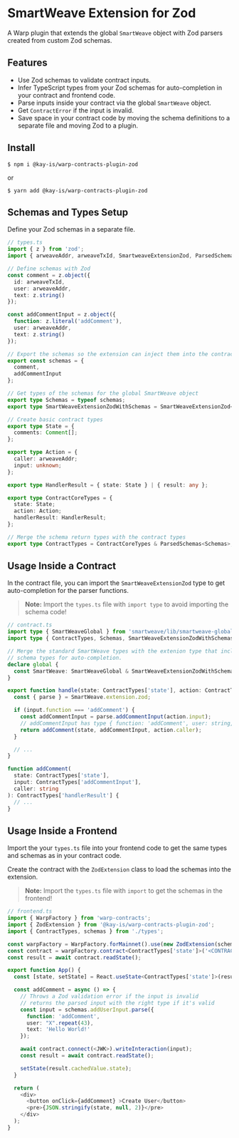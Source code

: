 # SmartWeave Extension for Zod

A Warp plugin that extends the global `SmartWeave` object with Zod parsers
created from custom Zod schemas.

## Features

- Use Zod schemas to validate contract inputs.
- Infer TypeScript types from your Zod schemas for auto-completion in your
  contract and frontend code.
- Parse inputs inside your contract via the global `SmartWeave` object.
- Get `ContractError` if the input is invalid.
- Save space in your contract code by moving the schema definitions to a
  separate file and moving Zod to a plugin.

## Install

    $ npm i @kay-is/warp-contracts-plugin-zod

or

    $ yarn add @kay-is/warp-contracts-plugin-zod

## Schemas and Types Setup

Define your Zod schemas in a separate file.

```ts
// types.ts
import { z } from 'zod';
import { arweaveAddr, arweaveTxId, SmartweaveExtensionZod, ParsedSchemas } from '@kay-is/warp-contracts-plugin-zod';

// Define schemas with Zod
const comment = z.object({
  id: arweaveTxId,
  user: arweaveAddr,
  text: z.string()
});

const addCommentInput = z.object({
  function: z.literal('addComment'),
  user: arweaveAddr,
  text: z.string()
});

// Export the schemas so the extension can inject them into the contract at evaluation time.
export const schemas = {
  comment,
  addCommentInput
};

// Get types of the schemas for the global SmartWeave object
export type Schemas = typeof schemas;
export type SmartWeaveExtensionZodWithSchemas = SmartWeaveExtensionZod<Schemas>;

// Create basic contract types
export type State = {
  comments: Comment[];
};

export type Action = {
  caller: arweaveAddr;
  input: unknown;
};

export type HandlerResult = { state: State } | { result: any };

export type ContractCoreTypes = {
  state: State;
  action: Action;
  handlerResult: HandlerResult;
};

// Merge the schema return types with the contract types
export type ContractTypes = ContractCoreTypes & ParsedSchemas<Schemas>;
```

## Usage Inside a Contract

In the contract file, you can import the `SmartWeaveExtensionZod` type to get
auto-completion for the parser functions.

> **Note:** Import the `types.ts` file with `import type` to avoid importing the schema code!

```ts
// contract.ts
import type { SmartWeaveGlobal } from 'smartweave/lib/smartweave-global';
import type { ContractTypes, Schemas, SmartWeaveExtensionZodWithSchemas } from './types';

// Merge the standard SmartWeave types with the extenion type that includes the
// schema types for auto-completion.
declare global {
  const SmartWeave: SmartWeaveGlobal & SmartWeaveExtensionZodWithSchemas;
}

export function handle(state: ContractTypes['state'], action: ContractTypes['action']): ContractTypes['handlerResult'] {
  const { parse } = SmartWeave.extension.zod;

  if (input.function === 'addComment') {
    const addCommentInput = parse.addCommentInput(action.input);
    // addCommentInput has type { function: 'addComment', user: string, text: string }
    return addComment(state, addCommentInput, action.caller);
  }

  // ...
}

function addComment(
  state: ContractTypes['state'],
  input: ContractTypes['addCommentInput'],
  caller: string
): ContractTypes['handlerResult'] {
  // ...
}
```

## Usage Inside a Frontend

Import the your `types.ts` file into your frontend code to get the same
types and schemas as in your contract code.

Create the contract with the `ZodExtension` class to load the schemas into the
extension.

> **Note:** Import the `types.ts` file with `import` to get the schemas in the frontend!

```ts
// frontend.ts
import { WarpFactory } from 'warp-contracts';
import { ZodExtension } from '@kay-is/warp-contracts-plugin-zod';
import { ContractTypes, schemas } from './types';

const warpFactory = WarpFactory.forMainnet().use(new ZodExtension(schemas));
const contract = warpFactory.contract<ContractTypes['state']>('<CONTRACT_ID>');
const result = await contract.readState();

export function App() {
  const [state, setState] = React.useState<ContractTypes['state']>(result.cachedValue.state);

  const addComment = async () => {
    // Throws a Zod validation error if the input is invalid
    // returns the parsed input with the right type if it's valid
    const input = schemas.addUserInput.parse({
      function: 'addComment',
      user: "X".repeat(43),
      text: 'Hello World!'
    });

    await contract.connect(<JWK>).writeInteraction(input);
    const result = await contract.readState();

    setState(result.cachedValue.state);
  }

  return (
    <div>
      <button onClick={addComment} >Create User</button>
      <pre>{JSON.stringify(state, null, 2)}</pre>
    </div>
  );
}
```
